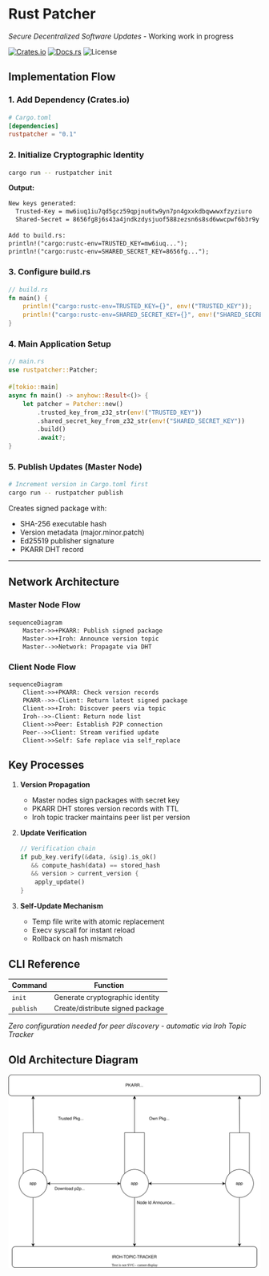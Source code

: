 # Rust Patcher  
*Secure Decentralized Software Updates*  -  Working work in progress

[![Crates.io](https://img.shields.io/crates/v/rustpatcher.svg)](https://crates.io/crates/rustpatcher)
[![Docs.rs](https://docs.rs/rustpatcher/badge.svg)](https://docs.rs/rustpatcher)
![License](https://img.shields.io/badge/License-MIT-green)

## Implementation Flow  

### 1. Add Dependency (Crates.io)  
```toml
# Cargo.toml
[dependencies]
rustpatcher = "0.1"
```

### 2. Initialize Cryptographic Identity  
```bash
cargo run -- rustpatcher init
```
**Output:**  
```text
New keys generated:
  Trusted-Key = mw6iuq1iu7qd5gcz59qpjnu6tw9yn7pn4gxxkdbqwwwxfzyziuro
  Shared-Secret = 8656fg8j6s43a4jndkzdysjuof588zezsn6s8sd6wwcpwf6b3r9y

Add to build.rs:
println!("cargo:rustc-env=TRUSTED_KEY=mw6iuq...");
println!("cargo:rustc-env=SHARED_SECRET_KEY=8656fg...");
```

### 3. Configure build.rs  
```rust
// build.rs
fn main() {
    println!("cargo:rustc-env=TRUSTED_KEY={}", env!("TRUSTED_KEY"));
    println!("cargo:rustc-env=SHARED_SECRET_KEY={}", env!("SHARED_SECRET_KEY"));
}
```

### 4. Main Application Setup  
```rust
// main.rs
use rustpatcher::Patcher;

#[tokio::main]
async fn main() -> anyhow::Result<()> {
    let patcher = Patcher::new()
        .trusted_key_from_z32_str(env!("TRUSTED_KEY"))
        .shared_secret_key_from_z32_str(env!("SHARED_SECRET_KEY"))
        .build()
        .await?;
}
```

### 5. Publish Updates (Master Node)  
```bash
# Increment version in Cargo.toml first
cargo run -- rustpatcher publish
```
Creates signed package with:  
- SHA-256 executable hash  
- Version metadata (major.minor.patch)  
- Ed25519 publisher signature  
- PKARR DHT record  

---

## Network Architecture  

### Master Node Flow  
```mermaid
sequenceDiagram
    Master->>+PKARR: Publish signed package
    Master->>+Iroh: Announce version topic
    Master-->>Network: Propagate via DHT
```

### Client Node Flow  
```mermaid
sequenceDiagram
    Client->>+PKARR: Check version records
    PKARR-->>-Client: Return latest signed package
    Client->>+Iroh: Discover peers via topic
    Iroh-->>-Client: Return node list
    Client->>Peer: Establish P2P connection
    Peer-->>Client: Stream verified update
    Client->>Self: Safe replace via self_replace
```

## Key Processes  

1. **Version Propagation**  
   - Master nodes sign packages with secret key  
   - PKARR DHT stores version records with TTL  
   - Iroh topic tracker maintains peer list per version  

2. **Update Verification**  
   ```rust
   // Verification chain
   if pub_key.verify(&data, &sig).is_ok() 
      && compute_hash(data) == stored_hash 
      && version > current_version {
       apply_update()
   }
   ```

3. **Self-Update Mechanism**  
   - Temp file write with atomic replacement  
   - Execv syscall for instant reload  
   - Rollback on hash mismatch  

## CLI Reference  

| Command         | Function                             |
|-----------------|--------------------------------------|
| `init`          | Generate cryptographic identity     |
| `publish`       | Create/distribute signed package    |

*Zero configuration needed for peer discovery - automatic via Iroh Topic Tracker*

## Old Architecture Diagram
![Rough outline of how everythong works](media/patcher_diagram.svg "Patcher diagram")
